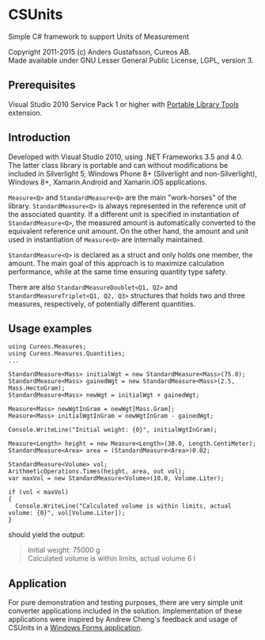 # CSUnits

Simple C# framework to support Units of Measurement

Copyright 2011-2015 (c) Anders Gustafsson, Cureos AB.  
Made available under GNU Lesser General Public License, LGPL, version 3.


## Prerequisites

Visual Studio 2010 Service Pack 1 or higher with [Portable Library Tools](http://msdn.microsoft.com/en-us/library/gg597391.aspx) extension.


## Introduction

Developed with Visual Studio 2010, using .NET Frameworks 3.5 and 4.0. The latter class library is portable and can without modifications be included in Silverlight 5, Windows Phone 8+ (Silverlight and non-Silverlight), Windows 8+, Xamarin.Android and Xamarin.iOS applications.

`Measure<Q>` and `StandardMeasure<Q>` are the main "work-horses" of the library. `StandardMeasure<Q>` is always represented in the reference unit of the associated quantity. If a different unit is specified in instantiation of `StandardMeasure<Q>`, the measured amount is automatically converted to the equivalent reference unit amount. On the other hand, the amount and unit used in instantiation of `Measure<Q>` are internally maintained.

`StandardMeasure<Q>` is declared as a struct and only holds one member, the amount. The main goal of this approach is to maximize calculation performance, while at the same time ensuring quantity type safety.

There are also `StandardMeasureDoublet<Q1, Q2>` and `StandardMeasureTriplet<Q1, Q2, Q3>` structures that holds two and three measures, respectively, of potentially different quantities.


## Usage examples

    using Cureos.Measures;
    using Cureos.Measures.Quantities;
    ...

    StandardMeasure<Mass> initialWgt = new StandardMeasure<Mass>(75.0);
    StandardMeasure<Mass> gainedWgt = new StandardMeasure<Mass>(2.5, Mass.HectoGram);
    StandardMeasure<Mass> newWgt = initialWgt + gainedWgt;

    Measure<Mass> newWgtInGram = newWgt[Mass.Gram];
    Measure<Mass> initialWgtInGram = newWgtInGram - gainedWgt;

    Console.WriteLine("Initial weight: {0}", initialWgtInGram);

    Measure<Length> height = new Measure<Length>(30.0, Length.CentiMeter);
    StandardMeasure<Area> area = (StandardMeasure<Area>)0.02;

    StandardMeasure<Volume> vol; 
    ArithmeticOperations.Times(height, area, out vol);
    var maxVol = new StandardMeasure<Volume>(10.0, Volume.Liter);

    if (vol < maxVol)
    {
      Console.WriteLine("Calculated volume is within limits, actual volume: {0}", vol[Volume.Liter]);
    }

should yield the output:

> Initial weight: 75000 g  
> Calculated volume is within limits, actual volume 6 l


## Application

For pure demonstration and testing purposes, there are very simple unit converter applications included in the solution. Implementation of these applications were inspired by Andrew Cheng's feedback and usage of CSUnits in a [Windows Forms application](https://github.com/hamxiaoz/cureos.uomnet.tests.winform).
